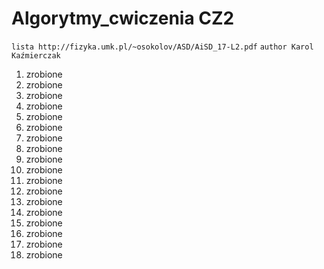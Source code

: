 # Algorytmy_cwiczenia CZ2

```lista http://fizyka.umk.pl/~osokolov/ASD/AiSD_17-L2.pdf```
```author Karol Kaźmierczak ``` 

1. zrobione
2. zrobione
3. zrobione
4. zrobione
5. zrobione
6. zrobione
7. zrobione
8. zrobione
9. zrobione
10. zrobione
11. zrobione
12. zrobione
13. zrobione
14. zrobione
15. zrobione
16. zrobione
17. zrobione
18. zrobione